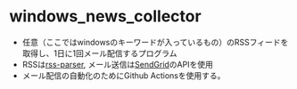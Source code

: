 # windows_news_collector
- 任意（ここではwindowsのキーワードが入っているもの）のRSSフィードを取得し、1日に1回メール配信するプログラム
- RSSは[rss-parser](https://www.npmjs.com/package/rss-parser), メール送信は[SendGrid](https://sendgrid.kke.co.jp/blog/?p=1026)のAPIを使用
- メール配信の自動化のためにGithub Actionsを使用する。
